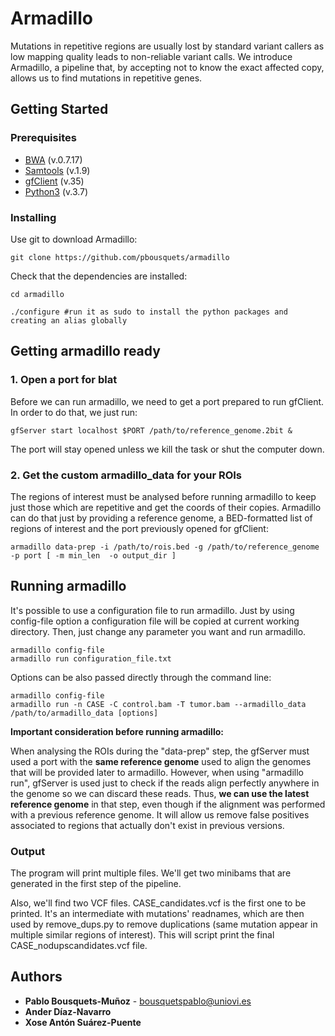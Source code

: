 # Armadillo

Mutations in repetitive regions are usually lost by standard variant callers as low mapping quality leads to non-reliable variant calls. We introduce Armadillo, a pipeline that, by accepting not to know the exact affected copy, allows us to find mutations in repetitive genes.

## Getting Started

### Prerequisites

* [BWA](http://bio-bwa.sourceforge.net/) (v.0.7.17)
* [Samtools](http://www.htslib.org/doc/samtools.html) (v.1.9)
* [gfClient](https://genome.ucsc.edu/goldenPath/help/blatSpec.html#gfClientUsage)  (v.35)
* [Python3](https://www.python.org) (v.3.7)


### Installing

Use git to download Armadillo:

```
git clone https://github.com/pbousquets/armadillo
```

Check that the dependencies are installed:

```
cd armadillo

./configure #run it as sudo to install the python packages and creating an alias globally 
```

## Getting armadillo ready

### 1. Open a port for blat 
Before we can run armadillo, we need to get a port prepared to run gfClient. In order to do that, we just run:

```
gfServer start localhost $PORT /path/to/reference_genome.2bit &
```
The port will stay opened unless we kill the task or shut the computer down.

### 2. Get the custom armadillo_data for your ROIs
The regions of interest must be analysed before running armadillo to keep just those which are repetitive and get the coords of their copies. Armadillo can do that just by providing a reference genome, a BED-formatted list of regions of interest and the port previously opened for gfClient:

```
armadillo data-prep -i /path/to/rois.bed -g /path/to/reference_genome -p port [ -m min_len  -o output_dir ]
```

## Running armadillo

It's possible to use a configuration file to run armadillo. Just by using config-file option a configuration file will be copied at current working directory. Then, just change any parameter you want and run armadillo.

```
armadillo config-file
armadillo run configuration_file.txt
```
Options can be also passed directly through the command line:

```
armadillo config-file
armadillo run -n CASE -C control.bam -T tumor.bam --armadillo_data /path/to/armadillo_data [options]
```
__Important consideration before running armadillo:__

When analysing the ROIs during the "data-prep" step, the gfServer must used a port with the **same reference genome** used to align the genomes that will be provided later to armadillo. However, when using "armadillo run", gfServer is used just to check if the reads align perfectly anywhere in the genome so we can discard these reads. Thus, **we can use the latest reference genome** in that step, even though if the alignment was performed with a previous reference genome. It will allow us remove false positives associated to regions that actually don't exist in previous versions.

### Output

The program will print multiple files. We'll get two minibams that are generated in the first step of the pipeline. 

Also, we'll find two VCF files. CASE_candidates.vcf is the first one to be printed. It's an intermediate with mutations' readnames, which are then used by remove_dups.py to remove duplications (same mutation appear in multiple similar regions of interest). This will script print the final CASE_nodupscandidates.vcf file.  

## Authors

* **Pablo Bousquets-Muñoz** - bousquetspablo@uniovi.es
* **Ander Díaz-Navarro**
* **Xose Antón Suárez-Puente**
